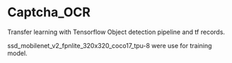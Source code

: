 # Captcha_OCR
Transfer learning with Tensorflow Object detection pipeline and tf records.

ssd_mobilenet_v2_fpnlite_320x320_coco17_tpu-8 were use for training model.

